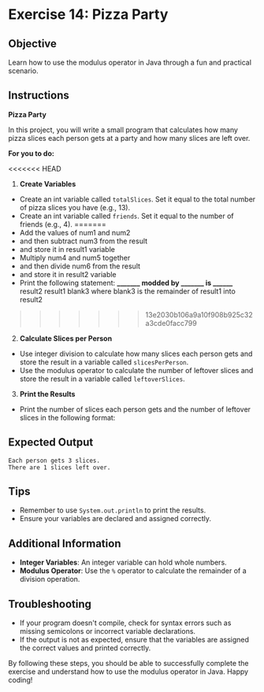 # Exercise 14: Pizza Party

## Objective
Learn how to use the modulus operator in Java through a fun and practical scenario.

## Instructions

**Pizza Party**

In this project, you will write a small program that calculates how many pizza slices each person gets at a party and how many slices are left over.

**For you to do:**

<<<<<<< HEAD
1. **Create Variables**
  - Create an int variable called `totalSlices`. Set it equal to the total number of pizza slices you have (e.g., 13).
  - Create an int variable called `friends`. Set it equal to the number of friends (e.g., 4).
=======
- Add the values of num1 and num2
- and then subtract num3 from the result
- and store it in result1 variable
- Multiply num4 and num5 together
- and then divide num6 from the result
- and store it in result2 variable
- Print the following statement:
  **_______ modded by _______ is ______**
  result2           result1    blank3
  where blank3 is the remainder of result1 into result2
>>>>>>> 13e2030b106a9a10f908b925c32a3cde0facc799

2. **Calculate Slices per Person**
  - Use integer division to calculate how many slices each person gets and store the result in a variable called `slicesPerPerson`.
  - Use the modulus operator to calculate the number of leftover slices and store the result in a variable called `leftoverSlices`.

3. **Print the Results**
  - Print the number of slices each person gets and the number of leftover slices in the following format:


## Expected Output
```
Each person gets 3 slices.
There are 1 slices left over.
```

## Tips
- Remember to use `System.out.println` to print the results.
- Ensure your variables are declared and assigned correctly.

## Additional Information
- **Integer Variables**: An integer variable can hold whole numbers.
- **Modulus Operator**: Use the `%` operator to calculate the remainder of a division operation.

## Troubleshooting
- If your program doesn't compile, check for syntax errors such as missing semicolons or incorrect variable declarations.
- If the output is not as expected, ensure that the variables are assigned the correct values and printed correctly.

By following these steps, you should be able to successfully complete the exercise and understand how to use the modulus operator in Java. Happy coding!
